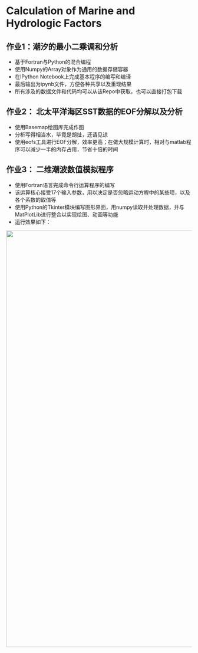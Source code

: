 Calculation of Marine and Hydrologic Factors
============================================



## 作业1：潮汐的最小二乘调和分析

- 基于Fortran与Python的混合编程
- 使用Numpy的Array对象作为通用的数据存储容器
- 在IPython Notebook上完成基本程序的编写和编译
- 最后输出为ipynb文件，方便各种共享以及重现结果
- 所有涉及的数据文件和代码均可以从该Repo中获取，也可以直接打包下载


## 作业2： 北太平洋海区SST数据的EOF分解以及分析

- 使用Basemap绘图库完成作图
- 分析写得相当水，毕竟是胡扯，还请见谅
- 使用eofs工具进行EOF分解，效率更高；在做大规模计算时，相对与matlab程序可以减少一半的内存占用，节省十倍的时间

## 作业3： 二维潮波数值模拟程序

- 使用Fortran语言完成命令行运算程序的编写
- 该运算核心接受17个输入参数，用以决定是否忽略运动方程中的某些项，以及各个系数的取值等
- 使用Python的Tkinter模块编写图形界面，用numpy读取并处理数据，并与MatPlotLib进行整合以实现绘图、动画等功能
- 运行效果如下：
<img src=https://raw.githubusercontent.com/FinalTheory/Calculation_of_Marine_and_Hydrologic_Factors/master/HomeWork_3%202-D%20Numerical%20Simulation/demonstration.gif width=1130>

